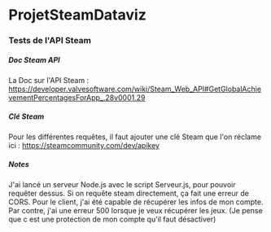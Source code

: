 # ProjetSteamDataviz
### Tests de l'API Steam
##### Doc Steam API
La Doc sur l'API Steam : https://developer.valvesoftware.com/wiki/Steam_Web_API#GetGlobalAchievementPercentagesForApp_.28v0001.29
##### Clé Steam
Pour les différentes requêtes, il faut ajouter une clé Steam que l'on réclame ici : https://steamcommunity.com/dev/apikey
##### Notes
J'ai lancé un serveur Node.js avec le script Serveur.js, pour pouvoir requêter dessus. Si on requête steam directement, ça fait une erreur de CORS.
Pour le client, j'ai été capable de récupérer les infos de mon compte. Par contre, j'ai une erreur 500 lorsque je veux récupérer les jeux. (Je pense que c est une protection de mon compte qu'il faut désactiver)

